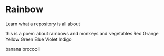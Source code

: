 # Rainbow
Learn what a repository is all about

this is a poem about rainbows and monkeys and vegetables
Red
Orange
Yellow
Green
Blue
Violet
Indigo

banana broccoli
